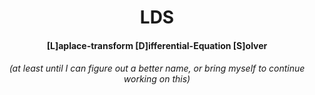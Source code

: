 <p align="center">
    <h1 align="center"> LDS </h1>
</p>

<p align="center">
    <h4 align="center"> [L]aplace-transform [D]ifferential-Equation [S]olver </h4>
    <h6 align="center"> (at least until I can figure out a better name, or bring myself to continue working on this) </h6>
</p>
